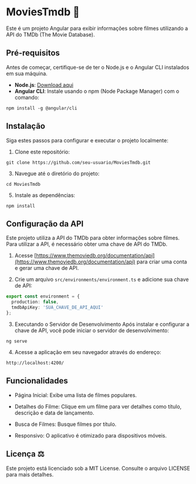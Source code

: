# MoviesTmdb 🎥

Este é um projeto Angular para exibir informações sobre filmes utilizando a API do TMDb (The Movie Database).

## Pré-requisitos

Antes de começar, certifique-se de ter o Node.js e o Angular CLI instalados em sua máquina.

- **Node.js**: [Download aqui](https://nodejs.org/)
- **Angular CLI**: Instale usando o npm (Node Package Manager) com o comando:

```
npm install -g @angular/cli
```


## Instalação

Siga estes passos para configurar e executar o projeto localmente:

1. Clone este repositório:
```
git clone https://github.com/seu-usuario/MoviesTmdb.git
```
3. Navegue até o diretório do projeto:
```
cd MoviesTmdb
```
5. Instale as dependências:
```
npm install
```


## Configuração da API

Este projeto utiliza a API do TMDb para obter informações sobre filmes. Para utilizar a API, é necessário obter uma chave de API do TMDb.

1. Acesse [https://www.themoviedb.org/documentation/api](https://www.themoviedb.org/documentation/api) para criar uma conta e gerar uma chave de API.

2. Crie um arquivo `src/environments/environment.ts` e adicione sua chave de API:
```typescript
export const environment = {
  production: false,
  tmdbApiKey: 'SUA_CHAVE_DE_API_AQUI'
};
```

3. Executando o Servidor de Desenvolvimento
Após instalar e configurar a chave de API, você pode iniciar o servidor de desenvolvimento:

```
ng serve
```

4. Acesse a aplicação em seu navegador através do endereço:

```
http://localhost:4200/
```

## Funcionalidades

- Página Inicial: Exibe uma lista de filmes populares.

- Detalhes do Filme: Clique em um filme para ver detalhes como título, descrição e data de lançamento.

- Busca de Filmes: Busque filmes por título.

- Responsivo: O aplicativo é otimizado para dispositivos móveis.

## Licença ⚖️
Este projeto está licenciado sob a MIT License. Consulte o arquivo LICENSE para mais detalhes.
